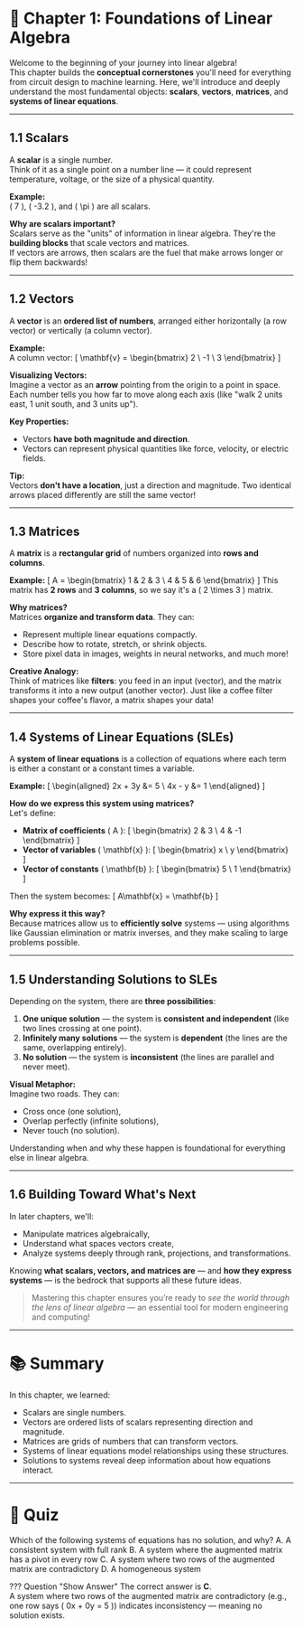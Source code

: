 # 📘 Chapter 1: Foundations of Linear Algebra

Welcome to the beginning of your journey into linear algebra!  
This chapter builds the **conceptual cornerstones** you'll need for everything from circuit design to machine learning. Here, we'll introduce and deeply understand the most fundamental objects: **scalars**, **vectors**, **matrices**, and **systems of linear equations**.

---

## 1.1 Scalars

A **scalar** is a single number.  
Think of it as a single point on a number line — it could represent temperature, voltage, or the size of a physical quantity.

**Example:**  
\( 7 \), \( -3.2 \), and \( \pi \) are all scalars.

**Why are scalars important?**  
Scalars serve as the "units" of information in linear algebra. They're the **building blocks** that scale vectors and matrices.  
If vectors are arrows, then scalars are the fuel that make arrows longer or flip them backwards!

---

## 1.2 Vectors

A **vector** is an **ordered list of numbers**, arranged either horizontally (a row vector) or vertically (a column vector).

**Example:**  
A column vector:
\[
\mathbf{v} =
\begin{bmatrix}
2 \\
-1 \\
3
\end{bmatrix}
\]

**Visualizing Vectors:**  
Imagine a vector as an **arrow** pointing from the origin to a point in space.  
Each number tells you how far to move along each axis (like "walk 2 units east, 1 unit south, and 3 units up").

**Key Properties:**
- Vectors **have both magnitude and direction**.
- Vectors can represent physical quantities like force, velocity, or electric fields.

**Tip:**  
Vectors **don't have a location**, just a direction and magnitude. Two identical arrows placed differently are still the same vector!

---

## 1.3 Matrices

A **matrix** is a **rectangular grid** of numbers organized into **rows and columns**.

**Example:**
\[
A =
\begin{bmatrix}
1 & 2 & 3 \\
4 & 5 & 6
\end{bmatrix}
\]
This matrix has **2 rows** and **3 columns**, so we say it's a \( 2 \times 3 \) matrix.

**Why matrices?**  
Matrices **organize and transform data**. They can:
- Represent multiple linear equations compactly.
- Describe how to rotate, stretch, or shrink objects.
- Store pixel data in images, weights in neural networks, and much more!

**Creative Analogy:**  
Think of matrices like **filters**: you feed in an input (vector), and the matrix transforms it into a new output (another vector). Just like a coffee filter shapes your coffee's flavor, a matrix shapes your data!

---

## 1.4 Systems of Linear Equations (SLEs)

A **system of linear equations** is a collection of equations where each term is either a constant or a constant times a variable.

**Example:**
\[
\begin{aligned}
2x + 3y &= 5 \\
4x - y &= 1
\end{aligned}
\]

**How do we express this system using matrices?**  
Let's define:
- **Matrix of coefficients** \( A \):
\[
\begin{bmatrix}
2 & 3 \\
4 & -1
\end{bmatrix}
\]
- **Vector of variables** \( \mathbf{x} \):
\[
\begin{bmatrix}
x \\
y
\end{bmatrix}
\]
- **Vector of constants** \( \mathbf{b} \):
\[
\begin{bmatrix}
5 \\
1
\end{bmatrix}
\]

Then the system becomes:
\[
A\mathbf{x} = \mathbf{b}
\]

**Why express it this way?**  
Because matrices allow us to **efficiently solve** systems — using algorithms like Gaussian elimination or matrix inverses, and they make scaling to large problems possible.

---

## 1.5 Understanding Solutions to SLEs

Depending on the system, there are **three possibilities**:

1. **One unique solution** — the system is **consistent and independent** (like two lines crossing at one point).
2. **Infinitely many solutions** — the system is **dependent** (the lines are the same, overlapping entirely).
3. **No solution** — the system is **inconsistent** (the lines are parallel and never meet).

**Visual Metaphor:**  
Imagine two roads. They can:
- Cross once (one solution),
- Overlap perfectly (infinite solutions),
- Never touch (no solution).

Understanding when and why these happen is foundational for everything else in linear algebra.

---

## 1.6 Building Toward What's Next

In later chapters, we'll:
- Manipulate matrices algebraically,
- Understand what spaces vectors create,
- Analyze systems deeply through rank, projections, and transformations.

Knowing **what scalars, vectors, and matrices are** — and **how they express systems** — is the bedrock that supports all these future ideas.

> Mastering this chapter ensures you’re ready to *see the world through the lens of linear algebra* — an essential tool for modern engineering and computing!

---

# 📚 Summary

In this chapter, we learned:

- Scalars are single numbers.
- Vectors are ordered lists of scalars representing direction and magnitude.
- Matrices are grids of numbers that can transform vectors.
- Systems of linear equations model relationships using these structures.
- Solutions to systems reveal deep information about how equations interact.

---

# 🧠 Quiz

<div class="upper-alpha" markdown>
Which of the following systems of equations has no solution, and why?
A. A consistent system with full rank
B. A system where the augmented matrix has a pivot in every row
C. A system where two rows of the augmented matrix are contradictory
D. A homogeneous system
</div>

??? Question "Show Answer"
    The correct answer is **C**.  
    A system where two rows of the augmented matrix are contradictory (e.g., one row says \( 0x + 0y = 5 \)) indicates inconsistency — meaning no solution exists.
